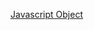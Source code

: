 [Javascript Object][def]

[def]: https://developer.mozilla.org/en-US/docs/Web/JavaScript/Reference/Global_Objects/Object
